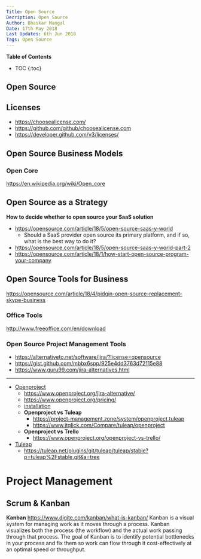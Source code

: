 ```yaml
---
Title: Open Source
Decription: Open Source
Author: Bhaskar Mangal
Date: 17th May 2018
Last Updates: 6th Jun 2018
Tags: Open Source
---
```


**Table of Contents**
* TOC
{:toc}


## Open Source

## Licenses
* https://choosealicense.com/
* https://github.com/github/choosealicense.com
* https://developer.github.com/v3/licenses/

## Open Source Business Models

### Open Core
https://en.wikipedia.org/wiki/Open_core

## Open Source as a Strategy
**How to decide whether to open source your SaaS solution**
* https://opensource.com/article/18/5/open-source-saas-y-world
	- Should a SaaS provider open source its primary platform, and if so, what is the best way to do it?
* https://opensource.com/article/18/5/open-source-saas-y-world-part-2
* https://opensource.com/article/18/1/how-start-open-source-program-your-company

## Open Source Tools for Business
https://opensource.com/article/18/4/pidgin-open-source-replacement-skype-business

### Office Tools
http://www.freeoffice.com/en/download

### Open Source Project Management Tools
* https://alternativeto.net/software/jira/?license=opensource
* https://gist.github.com/mbbx6spp/925e4dd3763d72115e88
* https://www.guru99.com/jira-alternatives.html
---

* [Openproject](https://www.openproject.org)
	- https://www.openproject.org/jira-alternative/
	- https://www.openproject.org/pricing/
	- [installation](https://www.openproject.org/download-and-installation/#installation)
	* **Openproject vs Tuleap**
		- https://project-management.zone/system/openproject,tuleap
		- https://www.itqlick.com/Compare/tuleap/openproject
	* **Openproject vs Trello**
		- https://www.openproject.org/openproject-vs-trello/
* [Tuleap](https://www.tuleap.org/)
	- https://tuleap.net/plugins/git/tuleap/tuleap/stable?p=tuleap%2Fstable.git&a=tree

# Project Management

## Scrum & Kanban

**Kanban**
https://www.digite.com/kanban/what-is-kanban/
Kanban is a visual system for managing work as it moves through a process. Kanban visualizes both the process (the workflow) and the actual work passing through that process. The goal of Kanban is to identify potential bottlenecks in your process and fix them so work can flow through it cost-effectively at an optimal speed or throughput.


